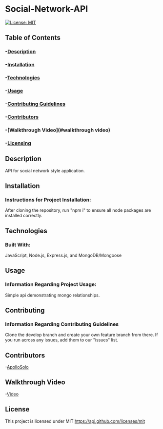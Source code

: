 # Social-Network-API

[![License: MIT](https://img.shields.io/badge/License-MIT-yellow.svg)](https://opensource.org/licenses/MIT)

## Table of Contents
### -[Description](#description)
### -[Installation](#installation)
### -[Technologies](#technologies)
### -[Usage](#usage)
### -[Contributing Guidelines](#contributing)
### -[Contributors](#contributors)
### -[Walkthrough Video](#walkthrough video)
### -[Licensing](#license)

## Description
API for social network style application.

## Installation
### Instructions for Project Installation:
After cloning the repository, run "npm i" to ensure all node packages are installed correctly.
  
## Technologies
### Built With:
JavaScript, Node.js, Express.js, and MongoDB/Mongoose

## Usage
### Information Regarding Project Usage:
Simple api demonstrating mongo relationships. 

## Contributing
### Information Regarding Contributing Guidelines
Clone the develop branch and create your own feature branch from there. If you run across any issues, add them to our "issues" list.
  
## Contributors
-[ApolloSolo](https://github.com/ApolloSolo)

## Walkthrough Video
-[Video](https://watch.screencastify.com/v/tKiAn0T93RcjGVetzJPw)
## License
This project is licensed under MIT
https://api.github.com/licenses/mit
